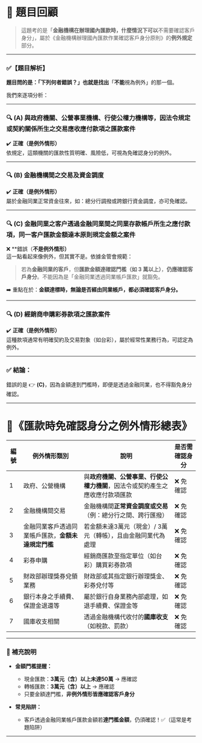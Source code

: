 # 📘 題目回顧
> 這題考的是「**金融機構在辦理國內匯款時，什麼情況下可以**不需要確認客戶身分」，屬於《金融機構辦理國內匯款作業確認客戶身分原則》的**例外規定**部分。

---

### ✅【題目解析】

**題目問的是：「下列何者錯誤？」也就是找出**「**不能**視為例外」的那一個。

我們來逐項分析：

---

### 🔍 (A) 與政府機關、公營事業機構、行使公權力機構等，因法令規定或契約關係所生之交易應收應付款項之匯款案件  
✔️ **正確（是例外情形）**  
依規定，這類機關的匯款性質明確、風險低，可視為免確認身分的例外。

---

### 🔍 (B) 金融機構間之交易及資金調度  
✔️ **正確（是例外情形）**  
屬於金融同業正常資金往來，如：總分行調撥或跨銀行資金調度，亦可免確認。

---

### 🔍 (C) 金融同業之客户**透過金融同業間之同業存款帳戶所生之應付款項**，**同一客户匯款金額達本原則規定金額之案件**  
❌ **錯誤（**不是例外情形）**  
這一點看起來像例外，但其實不是。依據金管會規範：

> 若為**金融同業的客戶**，但**匯款金額達確認門檻（如 3 萬以上）**，**仍應確認客戶身分**。不能因為是「金融同業透過同業帳戶匯款」就豁免。

➡️ 重點在於：**金額達標時，無論是否經由同業帳戶，都必須確認客戶身分。**

---

### 🔍 (D) 經銷商申購彩券款項之匯款案件  
✔️ **正確（是例外情形）**  
這種款項通常有明確契約及交易對象（如台彩），屬於經常性業務行為，可認定為例外。

---

### ✅ 結論：

錯誤的是 👉 **(C)**，因為金額達到門檻時，即便是透過金融同業，也不得豁免身分確認。

---

# 🧾《匯款時免確認身分之例外情形總表》

| 編號 | 例外情形類別 | 說明 | 是否需確認身分 |
|------|--------------|------|----------------|
| 1 | 政府、公營機構 | 與**政府機關、公營事業、行使公權力機關**，因法令或契約產生之應收應付款項匯款 | ❌ 免確認 |
| 2 | 金融機構間交易 | 金融機構間**正常資金調度或交易**（例：總分行之間、跨行匯撥） | ❌ 免確認 |
| 3 | 金融同業客戶透過同業帳戶匯款，**金額未達規定門檻** | 若金額未達3萬元（現金）/ 3萬元（轉帳），且由金融同業代為處理 | ❌ 免確認 |
| 4 | 彩券申購 | 經銷商匯款至指定單位（如台彩）購買彩券款項 | ❌ 免確認 |
| 5 | 財政部辦理獎券兌領業務 | 財政部或其指定銀行辦理獎金、彩券兌付等 | ❌ 免確認 |
| 6 | 銀行本身之手續費、保證金退還等 | 屬於銀行自身業務內部處理，如退手續費、保證金等 | ❌ 免確認 |
| 7 | 國庫收支相關 | 透過金融機構代收付的**國庫收支**（如稅款、罰款） | ❌ 免確認 |

---

### 📌 補充說明

- **金額門檻提醒：**  
  - 現金匯款：**3萬元（含）以上未達50萬** → 應確認  
  - 轉帳匯款：**3萬元（含）以上** → 應確認  
  - 只要金額達門檻，**非例外情形皆應確認客戶身分**

- **常見陷阱：**  
  - 客戶透過金融同業帳戶匯款金額若**達門檻金額**，仍須確認！✅（這常是考題陷阱）

---